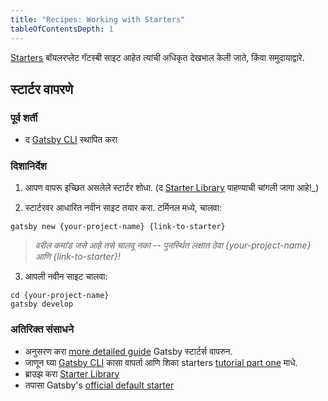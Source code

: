 ```yaml
---
title: "Recipes: Working with Starters"
tableOfContentsDepth: 1
---
```


[Starters](/docs/starters/) बॉयलरप्लेट गॅटस्बी साइट आहेत त्यांची अधिकृत देखभाल केली जाते, किंवा समुदायाद्वारे.

## स्टार्टर वापरणे

### पूर्व शर्ती

- द [Gatsby CLI](/docs/gatsby-cli) स्थापित करा

### दिशानिर्देश

1. आपण वापरू इच्छित असलेले स्टार्टर शोधा. (द [Starter Library](/starters/?v=2) पाहण्याची चांगली जागा आहे!_)

2. स्टार्टरवर आधारित नवीन साइट तयार करा. टर्मिनल मध्ये, चालवा:

```shell
gatsby new {your-project-name} {link-to-starter}
```

> _वरील कमांड जसे आहे तसे चालवू नका -- पुनर्स्थित लक्षात ठेवा {your-project-name} आणि {link-to-starter}!_

3. आपली नवीन साइट चालवा:

```shell
cd {your-project-name}
gatsby develop
```

### अतिरिक्त संसाधने

- अनुसरण करा [more detailed guide](/docs/starters/) Gatsby स्टार्टर्स वापरुन.
- जाणून घ्या [Gatsby CLI](/docs/gatsby-cli) कासा वापर्ता आणि शिका starters [tutorial part one](/tutorial/part-one/#using-gatsby-starters) माधे.
- ब्राउझ करा [Starter Library](/starters/?v=2)
- तपासा Gatsby's [official default starter](https://github.com/gatsbyjs/gatsby-starter-default)
